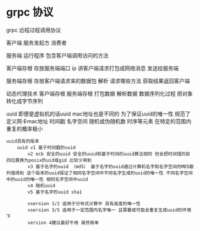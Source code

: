 # grpc 协议

grpc 远程过程调用协议

客户端 服务发起方 消费者

服务端 运行程序 包含客户端调用访问的方法

客户端存根 存放服务端端口 ip 讲客户端请求打包成网络消息 发送给服务端

服务端存根 存放客户端请求来的数据包 解析 请求哪些方法 获取结果返回客户端 

动态代理技术 客户端存根 服务端存根 打包数据 解析数据 数据序列化过程 把对象转化成字节序列 

uuid 
    即便是虚拟机的话uuid mac地址也是不同的 为了保证uuid的唯一性  规范了定义网卡mac地址 时间戳 名字空间 随机或伪随机数 时序等元素 
    在特定的范围内 重复的概率极小

    uuid具有的版本 
        uuid v1 基于时间戳的uuid 
            v2 ecb 安全的uuid 安全的uuid和基于时间的uuid算法相同 但会把时间错的前四位置换为posix的uid或gid 比较少用到
            v3 基于名字的uuid （md5） 基于名字的uuid通过计算机名字和名字空间的MD5散列值得到 这个版本的uuid保证了相同名字空间中不同名字生成的uuid的唯一性 不同名字空间中的uuid的唯一性 相同名字空间中uuid
            v4 随机uuid 
            v5 基于名字的uuid sha1 

            vsersion 1/2 适用于分布式计算中 具有高度的唯一性
            vsersion 3/5 适用于一定范围内名字唯一 且需要或可能会重复生成uuid的环境下
            version 4建议最好不用 虽然简单 

